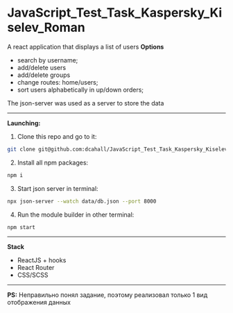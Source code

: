 # JavaScript_Test_Task_Kaspersky_Kiselev_Roman
A react application that displays a list of users
**Options**
- search by username;
- add/delete users
- add/delete groups
- change routes: home/users;
- sort users alphabetically in up/down orders;

The json-server was used as a server to store the data
____
**Launching:**
1. Clone this repo and go to it:
``` sh
git clone git@github.com:dcahall/JavaScript_Test_Task_Kaspersky_Kiselev_Roman.git && cd JavaScript_Test_Task_Kaspersky_Kiselev_Roman/
```
2. Install all npm packages:
``` sh
npm i
```
3. Start json server in terminal:
``` sh
npx json-server --watch data/db.json --port 8000
```

4. Run the module builder in other terminal:
``` sh
npm start
```
____
**Stack**
- ReactJS + hooks
- React Router
- CSS/SCSS
___
**PS:**
Неправильно понял задание, поэтому реализовал только 1 вид отображения данных
